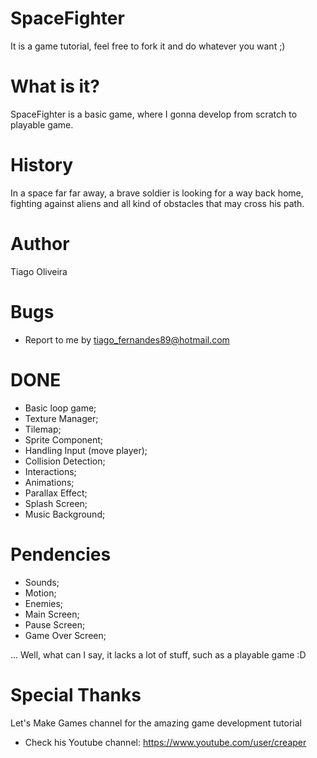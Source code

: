 # SpaceFighter
It is a game tutorial, feel free to fork it and do whatever you want ;)

# What is it?

SpaceFighter is a basic game, where I gonna develop from scratch to playable game.

# History

In a space far far away, a brave soldier is looking for a way back home, fighting against aliens and all kind of obstacles that may cross his path.

# Author
Tiago Oliveira

# Bugs
- Report to me by tiago_fernandes89@hotmail.com


# DONE
- Basic loop game;
- Texture Manager;
- Tilemap;
- Sprite Component;
- Handling Input (move player);
- Collision Detection;
- Interactions;
- Animations;
- Parallax Effect;
- Splash Screen;
- Music Background;

# Pendencies
- Sounds;
- Motion;
- Enemies;
- Main Screen;
- Pause Screen;
- Game Over Screen;

...
Well, what can I say, it lacks a lot of stuff, such as a playable game :D

# Special Thanks
Let's Make Games channel for the amazing game development tutorial

- Check his Youtube channel: https://www.youtube.com/user/creaper
